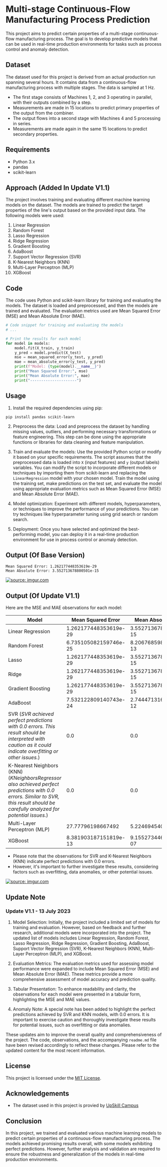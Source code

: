 # Multi-stage Continuous-Flow Manufacturing Process Prediction

This project aims to predict certain properties of a multi-stage continuous-flow manufacturing process. The goal is to develop predictive models that can be used in real-time production environments for tasks such as process control and anomaly detection.

## Dataset

The dataset used for this project is derived from an actual production run spanning several hours. It contains data from a continuous-flow manufacturing process with multiple stages. The data is sampled at 1 Hz.

- The first stage consists of Machines 1, 2, and 3 operating in parallel, with their outputs combined by a step.
- Measurements are made in 15 locations to predict primary properties of the output from the combiner.
- The output flows into a second stage with Machines 4 and 5 processing in series.
- Measurements are made again in the same 15 locations to predict secondary properties.

## Requirements

- Python 3.x
- pandas
- scikit-learn

## Approach (Added In Update V1.1)

The project involves training and evaluating different machine learning models on the dataset. The models are trained to predict the target properties of the line's output based on the provided input data. The following models were used:

1. Linear Regression
2. Random Forest
3. Lasso Regression
4. Ridge Regression
5. Gradient Boosting
6. AdaBoost
7. Support Vector Regression (SVR)
8. K-Nearest Neighbors (KNN)
9. Multi-Layer Perceptron (MLP)
10. XGBoost

## Code

The code uses Python and scikit-learn library for training and evaluating the models. The dataset is loaded and preprocessed, and then the models are trained and evaluated. The evaluation metrics used are Mean Squared Error (MSE) and Mean Absolute Error (MAE).

```python
# Code snippet for training and evaluating the models
# ...

# Print the results for each model
for model in models:
    model.fit(X_train, y_train)
    y_pred = model.predict(X_test)
    mse = mean_squared_error(y_test, y_pred)
    mae = mean_absolute_error(y_test, y_pred)
    print(f"Model: {type(model).__name__}")
    print("Mean Squared Error:", mse)
    print("Mean Absolute Error:", mae)
    print("---------------------")
```

## Usage

1. Install the required dependencies using pip:

```
pip install pandas scikit-learn
```

2. Preprocess the data: Load and preprocess the dataset by handling missing values, outliers, and performing necessary transformations or feature engineering. This step can be done using the appropriate functions or libraries for data cleaning and feature manipulation.

3. Train and evaluate the models: Use the provided Python script or modify it based on your specific requirements. The script assumes that the preprocessed data is loaded into `X` (input features) and `y` (output labels) variables. You can modify the script to incorporate different models or techniques by importing them from scikit-learn and replacing the `LinearRegression` model with your chosen model. Train the model using the training set, make predictions on the test set, and evaluate the model using appropriate evaluation metrics such as Mean Squared Error (MSE) and Mean Absolute Error (MAE).

4. Model optimization: Experiment with different models, hyperparameters, or techniques to improve the performance of your predictions. You can try techniques like hyperparameter tuning using grid search or random search.

5. Deployment: Once you have selected and optimized the best-performing model, you can deploy it in a real-time production environment for use in process control or anomaly detection.

## Output (Of Base Version)
```
Mean Squared Error: 1.262177448353619e-29
Mean Absolute Error: 3.552713678800501e-15
```

<a href="https://imgur.com/RqkU2Dm.png"><img src="https://imgur.com/RqkU2Dm.png" title="source: imgur.com" /></a>

## Output (Of Update V1.1)

Here are the MSE and MAE observations for each model:

| Model                       | Mean Squared Error     | Mean Absolute Error   |
|-----------------------------|-----------------------|-----------------------|
| Linear Regression           | 1.262177448353619e-29 | 3.552713678800501e-15 |
| Random Forest               | 6.735105082159746e-25 | 8.206768598029157e-13 |
| Lasso                       | 1.262177448353619e-29 | 3.552713678800501e-15 |
| Ridge                       | 1.262177448353619e-29 | 3.552713678800501e-15 |
| Gradient Boosting           | 1.262177448353619e-29 | 3.552713678800501e-15 |
| AdaBoost                    | 7.532122809140743e-24 | 2.744471316873387e-12 |
| SVR (_SVR achieved perfect predictions with 0.0 errors. This result should be interpreted with caution as it could indicate overfitting or other issues._)| 0.0                   | 0.0                   |
| K-Nearest Neighbors (KNN) (_KNeighborsRegressor also achieved perfect predictions with 0.0 errors. Similar to SVR, this result should be carefully analyzed for potential issues._)   | 0.0                   | 0.0                   |
| Multi-Layer Perceptron (MLP) | 27.77796198667492     | 5.224694540054797     |
| XGBoost                     | 8.381903187151819e-13 | 9.155273446026513e-07 |

- Please note that the observations for SVR and K-Nearest Neighbors (KNN) indicate perfect predictions with 0.0 errors. 
- However, it's important to further investigate these results, considering factors such as overfitting, data anomalies, or other potential issues.

<a href="https://imgur.com/RVwhJaW.png"><img src="https://imgur.com/RVwhJaW.png" title="source: imgur.com" /></a>

## Update Note 

### Update V1.1 - 13 July 2023

1. Model Selection: Initially, the project included a limited set of models for training and evaluation. However, based on feedback and further research, additional models were incorporated into the project. The updated list of models includes Linear Regression, Random Forest, Lasso Regression, Ridge Regression, Gradient Boosting, AdaBoost, Support Vector Regression (SVR), K-Nearest Neighbors (KNN), Multi-Layer Perceptron (MLP), and XGBoost.

2. Evaluation Metrics: The evaluation metrics used for assessing model performance were expanded to include Mean Squared Error (MSE) and Mean Absolute Error (MAE). These metrics provide a more comprehensive assessment of model accuracy and prediction quality.

3. Tabular Presentation: To enhance readability and clarity, the observations for each model were presented in a tabular form, highlighting the MSE and MAE values.

4. Anomaly Note: A special note has been added to highlight the perfect predictions achieved by SVR and KNN models, with 0.0 errors. It is important to exercise caution and thoroughly investigate these results for potential issues, such as overfitting or data anomalies.

These updates aim to improve the overall quality and comprehensiveness of the project. The code, observations, and the accompanying `readme.md` file have been revised accordingly to reflect these changes. Please refer to the updated content for the most recent information.

## License

This project is licensed under the [MIT License](https://opensource.org/licenses/MIT).

## Acknowledgements

- The dataset used in this project is provied by [UpSkill Campus](https://drive.google.com/file/d/1yvZzslpbWw2mpCVF5QqueSkNrNHmtvDE/view?usp=share_link)

## Conclusion
In this project, we trained and evaluated various machine learning models to predict certain properties of a continuous-flow manufacturing process. The models achieved promising results overall, with some models exhibiting perfect predictions. However, further analysis and validation are required to ensure the robustness and generalization of the models in real-time production environments.
